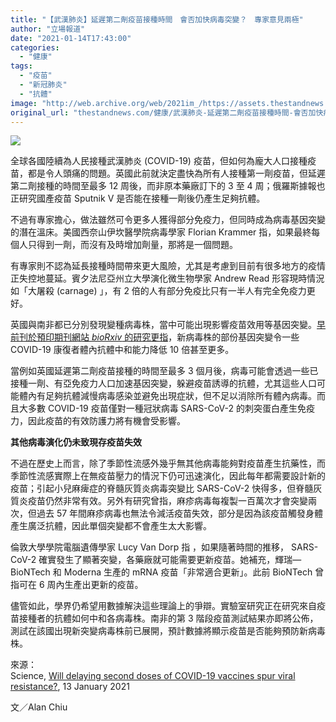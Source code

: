 ```yaml
---
title: "【武漢肺炎】延遲第二劑疫苗接種時間　會否加快病毒突變？　專家意見兩極"
author: "立場報道"
date: "2021-01-14T17:43:00"
categories:
  - "健康"
tags:
  - "疫苗"
  - "新冠肺炎"
  - "抗體"
image: "http://web.archive.org/web/2021im_/https://assets.thestandnews.com/media/photos/20210106-26_QEAxv_qW50Tv7.png"
original_url: "thestandnews.com/健康/武漢肺炎-延遲第二劑疫苗接種時間-會否加快病毒突變-專家意見兩極"
---
```

![](http://web.archive.org/web/2021im_/https://assets.thestandnews.com/media/photos/20210106-26_QEAxv_qW50Tv7.png)

全球各國陸續為人民接種武漢肺炎 (COVID-19) 疫苗，但如何為龐大人口接種疫苗，都是令人頭痛的問題。英國此前就決定盡快為所有人接種第一劑疫苗，但延遲第二劑接種的時間至最多 12 周後，而非原本藥廠訂下的 3 至 4 周；俄羅斯據報也正研究國產疫苗 Sputnik V 是否能在接種一劑後仍產生足夠抗體。

不過有專家擔心，做法雖然可令更多人獲得部分免疫力，但同時成為病毒基因突變的潛在溫床。美國西奈山伊坎醫學院病毒學家 Florian Krammer 指，如果最終每個人只得到一劑，而沒有及時增加劑量，那將是一個問題。

有專家則不認為延長接種時間帶來更大風險，尤其是考慮到目前有很多地方的疫情正失控地蔓延。賓夕法尼亞州立大學演化微生物學家 Andrew Read 形容現時情況如「大屠殺 (carnage) 」，有 2 倍的人有部分免疫比只有一半人有完全免疫力更好。

英國與南非都已分別發現變種病毒株，當中可能出現影響疫苗效用等基因突變。[早前刊於預印期刊網站 _bioRxiv_ 的研究更指](http://web.archive.org/web/20211229091825/https://www.biorxiv.org/content/10.1101/2020.12.31.425021v1)，新病毒株的部份基因突變令一些 COVID-19 康復者體內抗體中和能力降低 10 倍甚至更多。

當例如英國延遲第二劑疫苗接種的時間至最多 3 個月後，病毒可能會透過一些已接種一劑、有亞免疫力人口加速基因突變，躲避疫苗誘導的抗體，尤其這些人口可能體內有足夠抗體減慢病毒感染並避免出現症狀，但不足以消除所有體內病毒。而且大多數 COVID-19 疫苗僅對一種冠狀病毒 SARS-CoV-2 的刺突蛋白產生免疫力，因此疫苗的有效防護力將有機會受影響。

**其他病毒演化仍未致現存疫苗失效**

不過在歷史上而言，除了季節性流感外幾乎無其他病毒能夠對疫苗產生抗藥性，而季節性流感實際上在無疫苗壓力的情況下仍可迅速演化，因此每年都需要設計新的疫苗；引起小兒麻痺症的脊髓灰質炎病毒突變比 SARS-CoV-2 快得多，但脊髓灰質炎疫苗仍然非常有效。另外有研究曾指，麻疹病毒每複製一百萬次才會突變兩次，但過去 57 年間麻疹病毒也無法令減活疫苗失效，部分是因為該疫苗觸發身體產生廣泛抗體，因此單個突變都不會產生太大影響。

倫敦大學學院電腦遺傳學家 Lucy Van Dorp 指 ，如果隨著時間的推移， SARS-CoV-2 確實發生了顯著突變，各藥廠就可能需要更新疫苗。她補充，輝瑞—BioNTech 和 Moderna 生產的 mRNA 疫苗「非常適合更新」。此前 BioNTech 曾指可在 6 周內生產出更新的疫苗。

儘管如此，學界仍希望用數據解決這些理論上的爭辯。實驗室研究正在研究來自疫苗接種者的抗體如何中和各病毒株。南非的第 3 階段疫苗測試結果亦即將公佈，測試在該國出現新突變病毒株前已展開，預計數據將顯示疫苗是否能夠預防新病毒株。

來源：  
Science, [Will delaying second doses of COVID-19 vaccines spur viral resistance?](http://web.archive.org/web/20211229091825/https://www.sciencemag.org/news/2021/01/will-delaying-second-doses-covid-19-vaccines-spur-viral-resistance), 13 January 2021

文／Alan Chiu